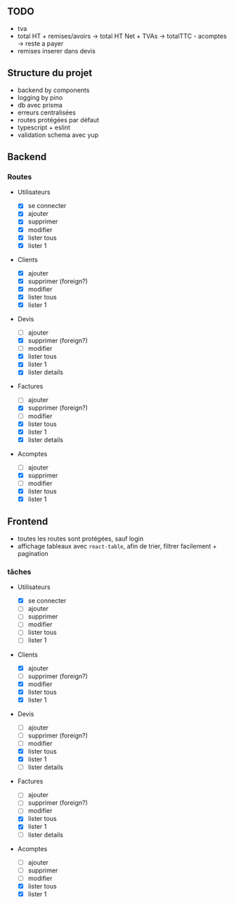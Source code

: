 ## TODO

- tva
- total HT + remises/avoirs -> total HT Net + TVAs -> totalTTC - acomptes -> reste a payer
- remises inserer dans devis

## Structure du projet

- backend by components
- logging by pino
- db avec prisma
- erreurs centralisées
- routes protégées par défaut
- typescript + eslint
- validation schema avec yup

## Backend

### Routes

- Utilisateurs

  - [x] se connecter
  - [x] ajouter
  - [x] supprimer
  - [x] modifier
  - [x] lister tous
  - [x] lister 1

- Clients

  - [x] ajouter
  - [x] supprimer (foreign?)
  - [x] modifier
  - [x] lister tous
  - [x] lister 1

- Devis

  - [ ] ajouter
  - [x] supprimer (foreign?)
  - [ ] modifier
  - [x] lister tous
  - [x] lister 1
  - [x] lister details

- Factures

  - [ ] ajouter
  - [x] supprimer (foreign?)
  - [ ] modifier
  - [x] lister tous
  - [x] lister 1
  - [x] lister details

- Acomptes
  - [ ] ajouter
  - [x] supprimer
  - [ ] modifier
  - [x] lister tous
  - [x] lister 1

## Frontend

- toutes les routes sont protégées, sauf login
- affichage tableaux avec `react-table`, afin de trier, filtrer facilement + pagination

### tâches

- Utilisateurs

  - [x] se connecter
  - [ ] ajouter
  - [ ] supprimer
  - [ ] modifier
  - [ ] lister tous
  - [ ] lister 1

- Clients

  - [x] ajouter
  - [ ] supprimer (foreign?)
  - [x] modifier
  - [x] lister tous
  - [x] lister 1

- Devis

  - [ ] ajouter
  - [ ] supprimer (foreign?)
  - [ ] modifier
  - [x] lister tous
  - [x] lister 1
  - [ ] lister details

- Factures

  - [ ] ajouter
  - [ ] supprimer (foreign?)
  - [ ] modifier
  - [x] lister tous
  - [x] lister 1
  - [ ] lister details

- Acomptes
  - [ ] ajouter
  - [ ] supprimer
  - [ ] modifier
  - [x] lister tous
  - [x] lister 1
